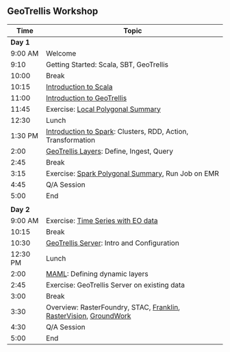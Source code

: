 ## GeoTrellis Workshop

| Time        | Topic                                          |
|-------------|------------------------------------------------|
| **Day 1**   |                                                |
| 9:00 AM     | Welcome                                        |
| 9:10        | Getting Started: Scala, SBT, GeoTrellis        |
| 10:00       | Break                                          |
| 10:15       | [Introduction to Scala]() |
| 11:00       | [Introduction to GeoTrellis]() |
| 11:45       | Exercise: [Local Polygonal Summary]() |
| 12:30       | Lunch                                          |
| 1:30 PM     | [Introduction to Spark](): Clusters, RDD, Action, Transformation |
| 2:00        | [GeoTrellis Layers](): Define, Ingest, Query |
| 2:45        | Break |
| 3:15        | Exercise: [Spark Polygonal Summary](), Run Job on EMR |
| 4:45        | Q/A Session |
| 5:00        | End                                            |
|             |                                                |
| **Day 2**   |                                                |
| 9:00 AM     | Exercise: [Time Series with EO data]() |
| 10:15       | Break                                          |
| 10:30       | [GeoTrellis Server](): Intro and Configuration |
| 12:30 PM    | Lunch                                          |
| 2:00        | [MAML](): Defining dynamic layers |
| 2:45        | Exercise: GeoTrellis Server on existing data |
| 3:00        | Break                                          |
| 3:30        | Overview: RasterFoundry, STAC, [Franklin](https://github.com/azavea/franklin/), [RasterVision](https://docs.rastervision.io/en/0.10/), [GroundWork](https://groundwork.azavea.com) |
| 4:30        | Q/A Session |
| 5:00        | End                                           |